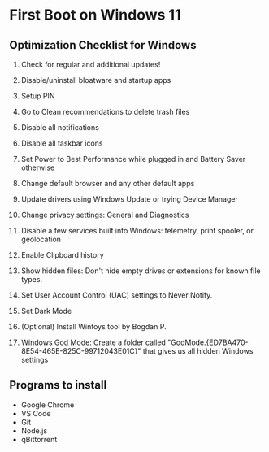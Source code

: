 # First Boot on Windows 11

## Optimization Checklist for Windows

1. Check for regular and additional updates!

2. Disable/uninstall bloatware and startup apps

3. Setup PIN

4. Go to Clean recommendations to delete trash files

5. Disable all notifications

6. Disable all taskbar icons

7. Set Power to Best Performance while plugged in and Battery Saver otherwise

8. Change default browser and any other default apps

9. Update drivers using Windows Update or trying Device Manager

10. Change privacy settings: General and Diagnostics

11. Disable a few services built into Windows: telemetry, print spooler, or geolocation

12. Enable Clipboard history

13. Show hidden files: Don't hide empty drives or extensions for known file types.

14. Set User Account Control (UAC) settings to Never Notify.

15. Set Dark Mode

16. (Optional) Install Wintoys tool by Bogdan P.

17. Windows God Mode: Create a folder called "GodMode.{ED7BA470-8E54-465E-825C-99712043E01C}" that gives us all hidden Windows settings

## Programs to install

- Google Chrome
- VS Code
- Git
- Node.js
- qBittorrent
